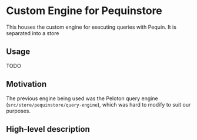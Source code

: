 # Custom Engine for Pequinstore

This houses the custom engine for executing queries with Pequin. It is separated into a store 

## Usage
TODO

## Motivation
The previous engine being used was the Peloton query engine (`src/store/pequinstore/query-engine`), which was hard to modify to suit our purposes.

## High-level description

<!-- OLD:

We follow [Postgres's path of a query](https://www.postgresql.org/docs/current/query-path.html).

The parser will check the user-inputted query for proper syntax and creates a *query tree*.

The planner/optimizer will take the *query tree* and creates a *query plan* which is the input to the executor. We will implement a proper optimizer in later revisions. -->
